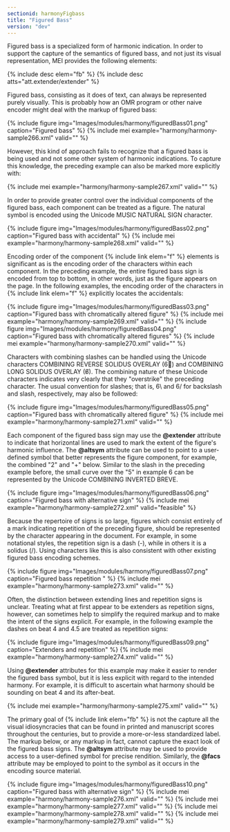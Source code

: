 ```yaml
---
sectionid: harmonyFigbass
title: "Figured Bass"
version: "dev"
---
```


Figured bass is a specialized form of harmonic indication. In order to support the capture of the semantics of figured bass, and not just its visual representation, MEI provides the following elements:

{% include desc elem="fb" %}
{% include desc atts="att.extender/extender" %}

Figured bass, consisting as it does of text, can always be represented purely visually. This is probably how an OMR program or other naive encoder might deal with the markup of figured bass:

{% include figure img="Images/modules/harmony/figuredBass01.png" caption="Figured bass" %}
{% include mei example="harmony/harmony-sample266.xml" valid="" %}

However, this kind of approach fails to recognize that a figured bass is being used and not some other system of harmonic indications. To capture this knowledge, the preceding example can also be marked more explicitly with:

{% include mei example="harmony/harmony-sample267.xml" valid="" %}

In order to provide greater control over the individual components of the figured bass, each component can be treated as a figure. The natural symbol is encoded using the Unicode MUSIC NATURAL SIGN character.

{% include figure img="Images/modules/harmony/figuredBass02.png" caption="Figured bass with accidental" %}
{% include mei example="harmony/harmony-sample268.xml" valid="" %}

Encoding order of the component {% include link elem="f" %} elements is significant as is the encoding order of the characters within each component. In the preceding example, the entire figured bass sign is encoded from top to bottom, in other words, just as the figure appears on the page. In the following examples, the encoding order of the characters in {% include link elem="f" %} explicitly locates the accidentals:

{% include figure img="Images/modules/harmony/figuredBass03.png" caption="Figured bass with chromatically altered figure" %}
{% include mei example="harmony/harmony-sample269.xml" valid="" %}
{% include figure img="Images/modules/harmony/figuredBass04.png" caption="Figured bass with chromatically altered figures" %}
{% include mei example="harmony/harmony-sample270.xml" valid="" %}

Characters with combining slashes can be handled using the Unicode characters COMBINING REVERSE SOLIDUS OVERLAY (6⃥) and COMBINING LONG SOLIDUS OVERLAY (6̸). The combining nature of these Unicode characters indicates very clearly that they "overstrike" the preceding character. The usual convention for slashes; that is, 6\ and 6/ for backslash and slash, respectively, may also be followed:

{% include figure img="Images/modules/harmony/figuredBass05.png" caption="Figured bass with chromatically altered figure" %}
{% include mei example="harmony/harmony-sample271.xml" valid="" %}

Each component of the figured bass sign may use the **@extender** attribute to indicate that horizontal lines are used to mark the extent of the figure's harmonic influence. The **@altsym** attribute can be used to point to a user-defined symbol that better represents the figure component, for example, the combined "2" and "+" below. Similar to the slash in the preceding example before, the small curve over the "5" in example 6 can be represented by the Unicode COMBINING INVERTED BREVE.

{% include figure img="Images/modules/harmony/figuredBass06.png" caption="Figured bass with alternative sign" %}
{% include mei example="harmony/harmony-sample272.xml" valid="feasible" %}

Because the repertoire of signs is so large, figures which consist entirely of a mark indicating repetition of the preceding figure, should be represented by the character appearing in the document. For example, in some notational styles, the repetition sign is a dash (-), while in others it is a solidus (/). Using characters like this is also consistent with other existing figured bass encoding schemes.

{% include figure img="Images/modules/harmony/figuredBass07.png" caption="Figured bass repetition " %}
{% include mei example="harmony/harmony-sample273.xml" valid="" %}

Often, the distinction between extending lines and repetition signs is unclear. Treating what at first appear to be extenders as repetition signs, however, can sometimes help to simplify the required markup and to make the intent of the signs explicit. For example, in the following example the dashes on beat 4 and 4.5 are treated as repetition signs:

{% include figure img="Images/modules/harmony/figuredBass09.png" caption="Extenders and repetition" %}
{% include mei example="harmony/harmony-sample274.xml" valid="" %}

Using **@extender** attributes for this example may make it easier to render the figured bass symbol, but it is less explicit with regard to the intended harmony. For example, it is difficult to ascertain what harmony should be sounding on beat 4 and its after-beat.

{% include mei example="harmony/harmony-sample275.xml" valid="" %}

The primary goal of {% include link elem="fb" %} is not the capture all the visual idiosyncracies that can be found in printed and manuscript scores throughout the centuries, but to provide a more-or-less standardized label. The markup below, or any markup in fact, cannot capture the exact look of the figured bass signs. The **@altsym** attribute may be used to provide access to a user-defined symbol for precise rendition. Similarly, the **@facs** attribute may be employed to point to the symbol as it occurs in the encoding source material.

{% include figure img="Images/modules/harmony/figuredBass10.png" caption="Figured bass with alternative sign" %}
{% include mei example="harmony/harmony-sample276.xml" valid="" %}
{% include mei example="harmony/harmony-sample277.xml" valid="" %}
{% include mei example="harmony/harmony-sample278.xml" valid="" %}
{% include mei example="harmony/harmony-sample279.xml" valid="" %}
